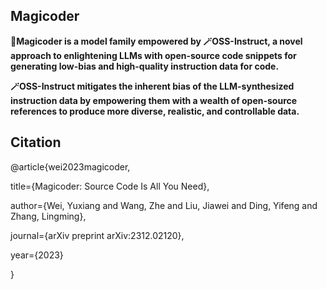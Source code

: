 ## Magicoder 

**🎩Magicoder is a model family empowered by 🪄OSS-Instruct, a novel approach to enlightening LLMs with open-source code snippets for generating low-bias and high-quality instruction data for code.**


**🪄OSS-Instruct mitigates the inherent bias of the LLM-synthesized instruction data by empowering them with a wealth of open-source references to produce more diverse, realistic, and controllable data.**


## Citation

@article{wei2023magicoder,

  title={Magicoder: Source Code Is All You Need},
  
  author={Wei, Yuxiang and Wang, Zhe and Liu, Jiawei and Ding, Yifeng and Zhang, Lingming},
  
  journal={arXiv preprint arXiv:2312.02120},
  
  year={2023}
  
}
